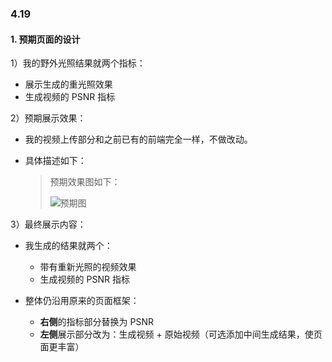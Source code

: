 ### 4.19

#### 1. 预期页面的设计

1）我的野外光照结果就两个指标：
- 展示生成的重光照效果
- 生成视频的 PSNR 指标

2）预期展示效果：

- 我的视频上传部分和之前已有的前端完全一样，不做改动。

- 具体描述如下：

  > 预期效果图如下：
  >
  > ![预期图](4.20周报images/展示图1.png)

3）最终展示内容：

- 我生成的结果就两个：
  - 带有重新光照的视频效果
  - 生成视频的 PSNR 指标

- 整体仍沿用原来的页面框架：
  - **右侧**的指标部分替换为 PSNR
  - **左侧**展示部分改为：生成视频 + 原始视频（可选添加中间生成结果，使页面更丰富）

